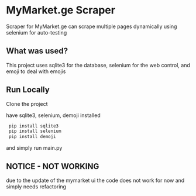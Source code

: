
# MyMarket.ge Scraper

Scraper for MyMarket.ge can scrape multiple pages dynamically using selenium for auto-testing

## What was used?

This project uses  sqlite3 for the database, selenium for the web control, and emoji to deal with emojis

## Run Locally

Clone the project

have sqlite3, selenium, demoji installed

```bash
 pip install sqlite3
 pip install selenium
 pip install demoji
```
and simply run main.py


## NOTICE - NOT WORKING
due to the update of the mymarket ui the code does not work for now and simply needs refactoring 
